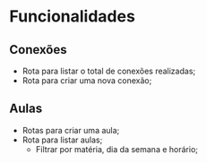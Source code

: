 # Funcionalidades

## Conexões

- Rota para listar o total de conexões realizadas;
- Rota para criar uma nova conexão;

## Aulas

- Rotas para criar uma aula;
- Rota para listar aulas;
    - Filtrar por matéria, dia da semana e horário;